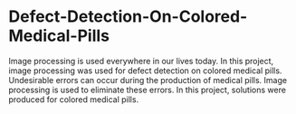 # Defect-Detection-On-Colored-Medical-Pills
Image processing is used everywhere in our lives today. In this project, image processing was used for defect detection on colored medical pills. Undesirable errors can occur during the production of medical pills. Image processing is used to eliminate these errors. In this project, solutions were produced for colored medical pills.

